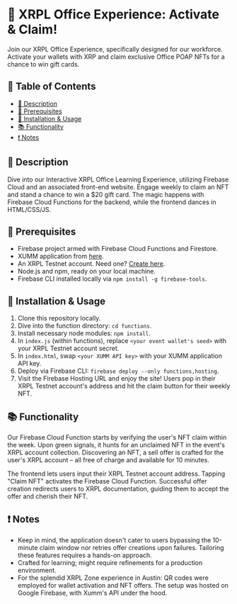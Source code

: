 # 🏢 XRPL Office Experience: Activate & Claim!

Join our XRPL Office Experience, specifically designed for our workforce. Activate your wallets with XRP and claim exclusive Office POAP NFTs for a chance to win gift cards.

## 📜 Table of Contents
- [📖 Description](#Description)
- [🔧 Prerequisites](#Prerequisites)
- [🚀 Installation & Usage](#installation)
- [📚 Functionality](#Functionality)
- [❗ Notes](#Notes)

<a name="Description"></a>
## 📖 Description
Dive into our Interactive XRPL Office Learning Experience, utilizing Firebase Cloud and an associated front-end website. Engage weekly to claim an NFT and stand a chance to win a $20 gift card. The magic happens with Firebase Cloud Functions for the backend, while the frontend dances in HTML/CSS/JS.

<a name="Prerequisites"></a>
## 🔧 Prerequisites
- Firebase project armed with Firebase Cloud Functions and Firestore.
- XUMM application from [here](https://apps.xumm.dev).
- An XRPL Testnet account. Need one? [Create here](#).
- Node.js and npm, ready on your local machine.
- Firebase CLI installed locally via `npm install -g firebase-tools`.

<a name="installation"></a>
## 🚀 Installation & Usage

1. Clone this repository locally.
2. Dive into the function directory: `cd functions`.
3. Install necessary node modules: `npm install`.
4. In `index.js` (within functions), replace `<your event wallet's seed>` with your XRPL Testnet account secret.
5. In `index.html`, swap `<your XUMM API key>` with your XUMM application API key.
6. Deploy via Firebase CLI: `firebase deploy --only functions,hosting`.
7. Visit the Firebase Hosting URL and enjoy the site! Users pop in their XRPL Testnet account's address and hit the claim button for their weekly NFT.

<a name="Functionality"></a>
## 📚 Functionality

Our Firebase Cloud Function starts by verifying the user's NFT claim within the week. Upon green signals, it hunts for an unclaimed NFT in the event's XRPL account collection. Discovering an NFT, a sell offer is crafted for the user's XRPL account – all free of charge and available for 10 minutes.

The frontend lets users input their XRPL Testnet account address. Tapping "Claim NFT" activates the Firebase Cloud Function. Successful offer creation redirects users to XRPL documentation, guiding them to accept the offer and cherish their NFT.

<a name="Notes"></a>
## ❗ Notes

- Keep in mind, the application doesn't cater to users bypassing the 10-minute claim window nor retries offer creations upon failures. Tailoring these features requires a hands-on approach.
- Crafted for learning; might require refinements for a production environment.
- For the splendid XRPL Zone experience in Austin: QR codes were employed for wallet activation and NFT offers. The setup was hosted on Google Firebase, with Xumm's API under the hood.
